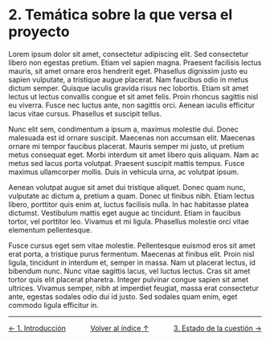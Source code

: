 # 2. Temática sobre la que versa el proyecto

Lorem ipsum dolor sit amet, consectetur adipiscing elit. Sed consectetur libero non egestas pretium. Etiam vel sapien magna. Praesent facilisis lectus mauris, sit amet ornare eros hendrerit eget. Phasellus dignissim justo eu sapien vulputate, a tristique augue placerat. Nam faucibus odio in metus dictum semper. Quisque iaculis gravida risus nec lobortis. Etiam sit amet lectus ut lectus convallis congue et sit amet felis. Proin rhoncus sagittis nisl eu viverra. Fusce nec luctus ante, non sagittis orci. Aenean iaculis efficitur lacus vitae cursus. Phasellus et suscipit tellus.

Nunc elit sem, condimentum a ipsum a, maximus molestie dui. Donec malesuada est id ornare suscipit. Maecenas non accumsan elit. Maecenas ornare mi tempor faucibus placerat. Mauris semper mi justo, ut pretium metus consequat eget. Morbi interdum sit amet libero quis aliquam. Nam ac metus sed lacus porta volutpat. Praesent suscipit mattis tempus. Fusce maximus ullamcorper mollis. Duis in vehicula urna, ac volutpat ipsum.

Aenean volutpat augue sit amet dui tristique aliquet. Donec quam nunc, vulputate ac dictum a, pretium a quam. Donec ut finibus nibh. Etiam lectus libero, porttitor quis enim at, luctus facilisis nulla. In hac habitasse platea dictumst. Vestibulum mattis eget augue ac tincidunt. Etiam in faucibus tortor, vel porttitor leo. Vivamus et mi ligula. Phasellus molestie orci vitae elementum pellentesque.

Fusce cursus eget sem vitae molestie. Pellentesque euismod eros sit amet erat porta, a tristique purus fermentum. Maecenas at finibus elit. Proin nisl ligula, tincidunt in interdum et, semper in massa. Nam ut placerat lectus, id bibendum nunc. Nunc vitae sagittis lacus, vel luctus lectus. Cras sit amet tortor quis elit placerat pharetra. Integer pulvinar congue sapien sit amet ultrices. Vivamus semper, nibh at imperdiet feugiat, massa erat consectetur ante, egestas sodales odio dui id justo. Sed sodales quam enim, eget commodo ligula efficitur in.

---
<style>
    .contenedor {
        display:flex;
        justify-content: space-between; 
        align-items: center;
    }
</style>
<div class="contenedor">
    <a href="1.introduccion.md">← 1. Introducción</a>
    <a href="indice.md">Volver al índice ↑</a>
    <a href="3.estado.md">3. Estado de la cuestión →</a>
</div>